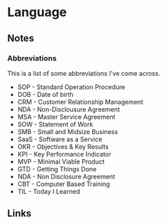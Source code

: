 # Language

## Notes

### Abbreviations

This is a list of some abbreviations I've come across.

* SOP - Standard Operation Procedure
* DOB - Date of birth
* CRM - Customer Relationship Management
* NDA - Non-Disclousure Agreement
* MSA - Master Service Agreement
* SOW - Statement of Work
* SMB - Small and Midsize Business
* SaaS - Software as a Service
* OKR - Objectives & Key Results
* KPI - Key Performance Indicator
* MVP - Minimal Viable Product
* GTD - Getting Things Done
* NDA - Non Disclosure Agreement
* CBT - Computer Based Training
* TIL - Today I Learned

## Links

